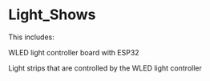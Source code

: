 # Light_Shows

This includes:

WLED light controller board with ESP32

Light strips that are controlled by the WLED light controller
